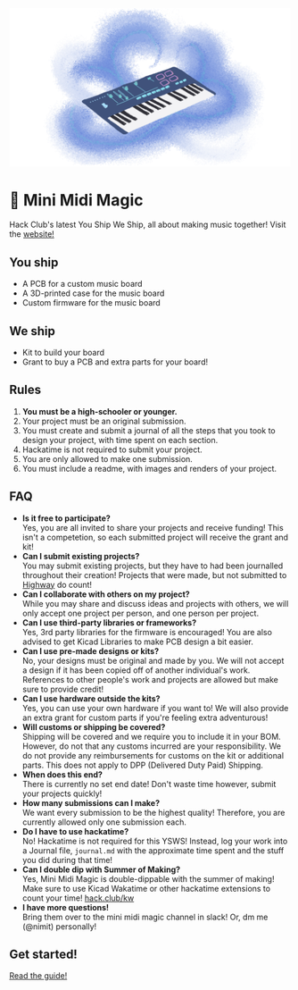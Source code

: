 ![Mini MIDI Magic Logo](/assets/readme/controller.png)
# 🎹 Mini Midi Magic
Hack Club's latest You Ship We Ship, all about making music together!
Visit the [website!](https://midi.hackclub.com/)
## You ship
- A PCB for a custom music board
- A 3D-printed case for the music board
- Custom firmware for the music board

## We ship
- Kit to build your board
- Grant to buy a PCB and extra parts for your board!

## Rules
1. **You must be a high-schooler or younger.**
2. Your project must be an original submission.
3. You must create and submit a journal of all the steps that you took to design your project, with time spent on each section.
4. Hackatime is not required to submit your project.
5. You are only allowed to make one submission.
6. You must include a readme, with images and renders of your project.

## FAQ
- **Is it free to participate?**  
Yes, you are all invited to share your projects and receive funding! This isn't a competetion, so each submitted project will receive the grant and kit!
- **Can I submit existing projects?**  
You may submit existing projects, but they have to had been journalled throughout their creation! Projects that were made, but not submitted to [Highway](https://highway.hackclub.com/) do count!
- **Can I collaborate with others on my project?**  
While you may share and discuss ideas and projects with others, we will only accept one project per person, and one person per project.
- **Can I use third-party libraries or frameworks?**  
Yes, 3rd party libraries for the firmware is encouraged! You are also advised to get Kicad Libraries to make PCB design a bit easier.
- **Can I use pre-made designs or kits?**  
No, your designs must be original and made by you. We will not accept a design if it has been copied off of another individual's work. References to other people's work and projects are allowed but make sure to provide credit!
- **Can I use hardware outside the kits?**  
Yes, you can use your own hardware if you want to! We will also provide an extra grant for custom parts if you're feeling extra adventurous!
- **Will customs or shipping be covered?**  
Shipping will be covered and we require you to include it in your BOM. However, do not that any customs incurred are your responsibility. We do not provide any reimbursements for customs on the kit or additional parts. This does not apply to DPP (Delivered Duty Paid) Shipping.
- **When does this end?**  
There is currently no set end date! Don't waste time however, submit your projects quickly!
- **How many submissions can I make?**  
We want every submission to be the highest quality! Therefore, you are currently allowed only one submission each.
- **Do I have to use hackatime?**  
No! Hackatime is not required for this YSWS! Instead, log your work into a Journal file, `journal.md` with the approximate time spent and the stuff you did during that time!
- **Can I double dip with Summer of Making?**  
Yes, Mini Midi Magic is double-dippable with the summer of making! Make sure to use Kicad Wakatime or other hackatime extensions to count your time! [hack.club/kw](https://hack.club/kw/)
- **I have more questions!**  
Bring them over to the mini midi magic channel in slack! Or, dm me (@nimit) personally!

## Get started!
[Read the guide!](GUIDE.md)
